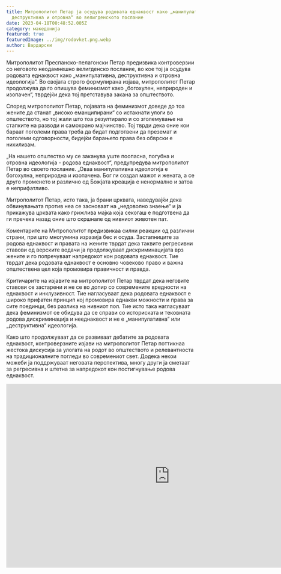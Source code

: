 ```yaml
---
title: Митрополитот Петар ја осудува родовата еднаквост како „манипулативна,
  деструктивна и отровна“ во велигденското послание
date: 2023-04-18T00:48:52.005Z
category: македонија
featured: true
featuredImage: ../img/rodovket.png.webp
author: Вардарски
---
```


Митрополитот Преспанско-пелагонски Петар предизвика контроверзии со неговото неодамнешно велигденско послание, во кое тој ја осудува родовата еднаквост како „манипулативна, деструктивна и отровна идеологија“. Во својата строго формулирана изјава, митрополитот Петар продолжува да го опишува феминизмот како „богохулен, неприроден и изопачен“, тврдејќи дека тој претставува закана за општеството.

Според митрополитот Петар, појавата на феминизмот доведе до тоа жените да станат „високо еманципирани“ со истакнати улоги во општеството, но тој жали што тоа резултирало и со зголемување на стапките на разводи и самохрано мајчинство. Тој тврди дека оние кои бараат поголеми права треба да бидат подготвени да преземат и поголеми одговорности, бидејќи барањето права без обврски е нихилизам.

„На нашето општество му се заканува уште поопасна, погубна и отровна идеологија - родова еднаквост“, предупредува митрополитот Петар во своето послание. „Оваа манипулативна идеологија е богохулна, неприродна и изопачена. Бог ги создал мажот и жената, а се друго променето и различно од Божјата креација е ненормално и затоа е неприфатливо.

Митрополитот Петар, исто така, ја брани црквата, наведувајќи дека обвинувањата против неа се засноваат на „недоволно знаење“ и ја прикажува црквата како грижлива мајка која секогаш е подготвена да ги пречека назад оние што скршнале од нивниот животен пат.

Коментарите на Митрополитот предизвикаа силни реакции од различни страни, при што многумина изразија бес и осуда. Застапниците за родова еднаквост и правата на жените тврдат дека таквите регресивни ставови од верските водачи ја продолжуваат дискриминацијата врз жените и го попречуваат напредокот кон родовата еднаквост. Тие тврдат дека родовата еднаквост е основно човеково право и важна општествена цел која промовира правичност и правда.

Критичарите на изјавите на митрополитот Петар тврдат дека неговите ставови се застарени и не се во допир со современите вредности на еднаквост и инклузивност. Тие нагласуваат дека родовата еднаквост е широко прифатен принцип кој промовира еднакви можности и права за сите поединци, без разлика на нивниот пол. Тие исто така нагласуваат дека феминизмот се обидува да се справи со историската и тековната родова дискриминација и нееднаквост и не е „манипулативна“ или „деструктивна“ идеологија.

Како што продолжуваат да се развиваат дебатите за родовата еднаквост, контроверзните изјави на митрополитот Петар поттикнаа жестока дискусија за улогата на родот во општеството и релевантноста на традиционалните погледи во современиот свет. Додека некои можеби ја поддржуваат неговата перспектива, многу други ја сметаат за регресивна и штетна за напредокот кон постигнување родова еднаквост.

<iframe width="870" height="489" src="https://www.youtube.com/embed/ixSz4d3GQOo" title="ВЕЛИГДЕНСКО ПОСЛАНИЕ 2023" frameborder="0" allow="accelerometer; autoplay; clipboard-write; encrypted-media; gyroscope; picture-in-picture; web-share" allowfullscreen></iframe>
